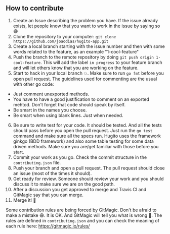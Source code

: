## How to contribute

1. Create an Issue describing the problem you have. If the issue already exists, let people know that you want to work in the issue by saying so :smile:
2. Clone the repository to your computer: `git clone https://github.com/joaodias/hugito-app.git`
3. Create a local branch starting with the issue number and then with some words related to the feature, as an example "1-cool-feature"
4. Push the branch to the remote repository by doing `git push origin 1-cool-feature`. This will add the label `in progress` to your feature branch and will let others know that you are working on the feature.
5. Start to hack in your local branch :boom:. Make sure to run `go fmt` before you open pull request. The guidelines used for commenting are the usual with other go code:
  - Just comment unexported methods.
  - You have to have a good justification to comment on an exported mehtod. Don't forget that code should speak by itself.
  - Be smart in the names you choose.
  - Be smart when using blank lines. Just when needed.
6. Be sure to write test for your code. It should be tested. And all the tests should pass before you open the pull request. Just run the `go test` command and make sure all the specs run. Hugito uses the framework ginkgo (BDD framework) and also some table testing for some data driven methods. Make sure you are/get familiar with those before you start.
7. Commit your work as you go. Check the commit structure in the `contributing.json` file.
8. Push your branch and open a pull request. The pull request should close an issue (most of the times it should).
9. Get ready for review. Someone should review your work and you should discuss it to make sure we are on the good path.
10. After a discussion you get approved to merge and Travis CI and GitMagic say that you can merge.
11. Merge it! :ship:

Some contribution rules are being forced by GitMagic. Don't be afraid to make a mistake :satisfied:. It is OK. And GitMagic will tell you what is wrong :cop:. The rules are defined in `contributing.json` and you can check the meaning of each rule here: https://gitmagic.io/rules/

